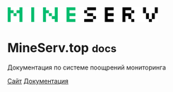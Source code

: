 ![logo](./assets/logo.svg)

# MineServ.top <small>docs</small>

Документация по системе поощрений мониторинга

[Сайт](https://mineserv.top)
[Документация](/README.md)
